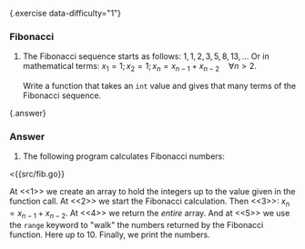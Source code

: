 {.exercise data-difficulty="1"}
### Fibonacci

1.  The Fibonacci sequence starts as follows: $1, 1, 2, 3, 5, 8, 13, \ldots$
    Or in mathematical terms: $x_1 = 1; x_2 = 1; x_n = x_{n-1} + x_{n-2}\quad\forall n > 2$.

    Write a function that takes an `int` value and gives
    that many terms of the Fibonacci sequence.


{.answer}
### Answer
1. The following program calculates Fibonacci numbers:

<{{src/fib.go}}

At <<1>> we create an array to hold the integers up to the value given in
the function call.  At <<2>> we start the Fibonacci calculation. Then <<3>>:
$x_n = x_{n-1} + x_{n-2}$.  At <<4>> we return the *entire* array.
And at <<5>> we use the `range` keyword to  "walk" the numbers returned by the
Fibonacci function. Here up to 10. Finally, we print the numbers.
